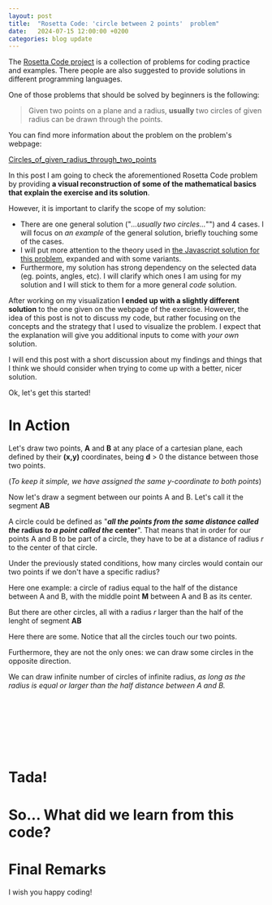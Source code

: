 ```yaml
---
layout: post
title:  "Rosetta Code: 'circle between 2 points'  problem"
date:   2024-07-15 12:00:00 +0200
categories: blog update
---
```


<link rel="stylesheet" href="{{ site.baseurl }}{% link mngassets/styles/table-code-highlight.css %}">
<link rel="stylesheet" href="{{ site.baseurl }}{% link mngassets/posts/2024-07-15-rosetta-code-circles-between-two-points-problem/scrollama-setup-v03.css %}">

The [Rosetta Code project](https://rosettacode.org) is a collection of problems for coding practice and examples. There people are also suggested to provide solutions in different programming languages.

One of those problems that should be solved by beginners is the following:

> Given two points on a plane and a radius, **usually** two circles of given radius can be drawn through the points.

You can find more information about the problem on the problem's webpage:

[Circles_of_given_radius_through_two_points](https://rosettacode.org/wiki/Circles_of_given_radius_through_two_points)

 

In this post I am going to check the aforementioned Rosetta Code problem by providing **a visual reconstruction of some of the mathematical basics that explain the exercise and its solution**.

However, it is important to clarify the scope of my solution:
* There are one general solution ("*...usually two circles...*"") and 4 cases. I will focus on *an example* of the general solution, briefly touching some of the cases.
* I will put more attention to the theory used in [the Javascript solution for this problem](https://rosettacode.org/wiki/Circles_of_given_radius_through_two_points#JavaScript), expanded and with some variants.
* Furthermore, my solution has strong dependency on the selected data (eg. points, angles, etc). I will clarify which ones I am using for my solution and I will stick to them for a more general *code* solution.

After working on my visualization **I ended up with a slightly different solution** to the one given on the webpage of the exercise. However, the idea of this post is not to discuss my code, but rather focusing on the concepts and the strategy that I used to visualize the problem. I expect that the explanation will give you additional inputs to come with *your own* solution.

I will end this post with a short discussion about my findings and things that I think we should consider when trying to come up with a better, nicer solution.

Ok, let's get this started!

# In Action

<section id='stickyoverlay'>
    <figure id="scrollfig">
    </figure>
    <div id="test"></div>
    <div class="articlepost">
        <div class='step' data-step='1'>
            <div class="explain">
            <p>Let's draw two points, <strong>A</strong> and <strong>B</strong> at any place of a cartesian plane, each defined by their <strong>(x,y)</strong> coordinates, being <strong>d</strong> > 0 the distance between those two points.</p>
          </div>
        </div>
        <div class='step' data-step='2'>
            <div class="explain">
                <p>(<i>To keep it simple, we have assigned the same y-coordinate to both points</i>)</p>
            </div>
        </div>
        <div class='step' data-step='3'>
            <div class="explain">
                <p>Now let's draw a segment between our points A and B. Let's call it the segment <strong>AB</strong></p>
            </div>
        </div>
        <div class='step' data-step='4'>
            <div class="explain">
                <p>A circle could be defined as "<strong><i>all the points from the same distance called the</i> radius <i>to a point called the</i> center</strong>". That means that in order for our points A and B to be part of a circle, they have to be at a distance of radius <i>r</i> to the center of that circle.</p>
                <p>Under the previously stated conditions, how many circles would contain our two points if we don't have a specific radius?</p>
            </div>
        </div>
        <div class='step' data-step='5'>
            <div class="explain">
                <p>Here one example: a circle of radius equal to the half of the distance between A and B, with the middle point <strong>M</strong> between A and B as its center.</p>
            </div>
        </div>
        <div class='step' data-step='6'>
            <div class="explain">
                <p>But there are other circles, all with a radius <i>r</i> larger than the half of the lenght of segment <strong>AB</strong></p>
            </div>
        </div>        
        <div class='step' data-step='7'>
            <div class="explain">
            </div>
        </div>
        <div class='step' data-step='8'>
            <div class="explain">
                <p>Here there are some. Notice that all the circles touch our two points.</p>
                <p>Furthermore, they are not the only ones: we can draw some circles in the opposite direction.</p>
            </div>
        </div>
        <div class='step' data-step='9'>
            <p>We can draw infinite number of circles of infinite radius, <i>as long as the radius is equal or larger than the half distance between A and B.</i></p>
        </div>
    </div>
    <br>
    <br>
    <br>
    <br>
    <br>
    <br>
</section>
<script src="{{ site.baseurl }}{% link mngassets/vendor/js/D3js/v7.8.5/d3.v7.min.js %}"></script>
<script src="{{ site.baseurl }}{% link mngassets/vendor/js/scrollama/v2.1.2/scrollama.v2.min.js %}"></script>
<script src="{{ site.baseurl }}{% link mngassets/vendor/js/stickyfill/v2.1.0/stickyfill.v2.min.js %}"></script>

<script type="module" src="{{ site.baseurl }}{% link mngassets/posts/2024-07-15-rosetta-code-circles-between-two-points-problem/scrollama-setup-v03.js %}"></script>


# Tada!



# So... What did we learn from this code?


# Final Remarks

I wish you happy coding!

